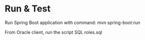 # Run & Test

Run Spring Boot application with command: mvn spring-boot:run

From Oracle client, run the script SQL roles.sql

